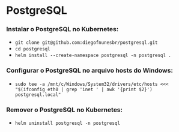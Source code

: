 # PostgreSQL

### Instalar o PostgreSQL no Kubernetes:

- `git clone git@github.com:diegofnunesbr/postgresql.git`
- `cd postgresql`
- `helm install --create-namespace postgresql -n postgresql .`

### Configurar o PostgreSQL no arquivo hosts do Windows:

- `sudo tee -a /mnt/c/Windows/System32/drivers/etc/hosts <<< "$(ifconfig eth0 | grep 'inet ' | awk '{print $2}') postgresql.local"`

### Remover o PostgreSQL no Kubernetes:

- `helm uninstall postgresql -n postgresql`
